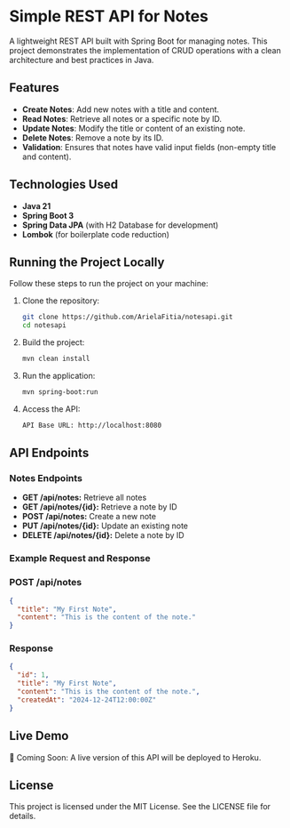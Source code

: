 # Simple REST API for Notes

A lightweight REST API built with Spring Boot for managing notes. This project demonstrates the implementation of CRUD operations with a clean architecture and best practices in Java.

## Features

- **Create Notes**: Add new notes with a title and content.
- **Read Notes**: Retrieve all notes or a specific note by ID.
- **Update Notes**: Modify the title or content of an existing note.
- **Delete Notes**: Remove a note by its ID.
- **Validation**: Ensures that notes have valid input fields (non-empty title and content).

## Technologies Used

- **Java 21**
- **Spring Boot 3**
- **Spring Data JPA** (with H2 Database for development)
- **Lombok** (for boilerplate code reduction)

## Running the Project Locally

Follow these steps to run the project on your machine:

1. Clone the repository:
   ```bash
   git clone https://github.com/ArielaFitia/notesapi.git
   cd notesapi
   
2. Build the project:
   ```bash
   mvn clean install

3. Run the application: 
   ```bash
   mvn spring-boot:run

4. Access the API:
   ```bash
   API Base URL: http://localhost:8080

## API Endpoints
### Notes Endpoints

- **GET	/api/notes:**	Retrieve all notes
- **GET	/api/notes/{id}:**	Retrieve a note by ID
- **POST	/api/notes:**	Create a new note
- **PUT	/api/notes/{id}:**	Update an existing note
- **DELETE	/api/notes/{id}:**	Delete a note by ID

### Example Request and Response
### POST /api/notes
```json
{
  "title": "My First Note",
  "content": "This is the content of the note."
}
```
### Response
```json
{
  "id": 1,
  "title": "My First Note",
  "content": "This is the content of the note.",
  "createdAt": "2024-12-24T12:00:00Z"
}
```
## Live Demo
🚀 Coming Soon: A live version of this API will be deployed to Heroku.

## License
This project is licensed under the MIT License. See the LICENSE file for details.
